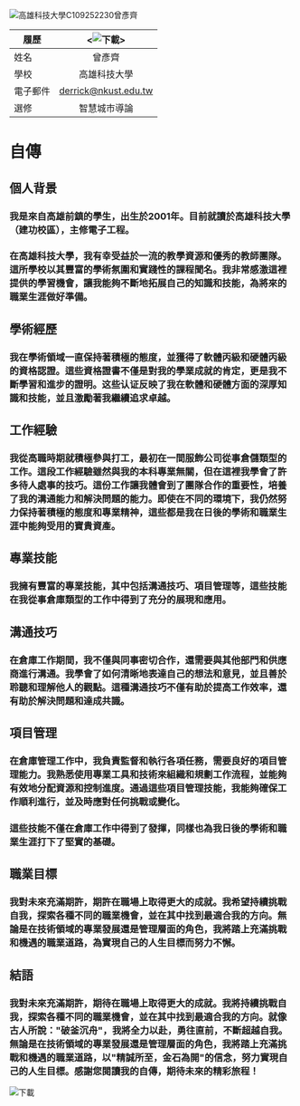 ![高雄科技大學C109252230曾彥齊](https://github.com/mapleasun/-/assets/161836653/6eeec606-357b-4376-8d4c-ef2a73ffb1c1)


|      履歷        |<![下載](https://github.com/mapleasun/-/assets/161836653/cf768cdd-16cf-42a6-9c5b-c707ec0b68b5)>|
| ---------------- |:-----------------------------:|
| 姓名             | 曾彥齊                  |
| 學校             | 高雄科技大學                  |
| 電子郵件         | derrick@nkust.edu.tw          |
| 選修             | 智慧城市導論                  |
# 自傳
## 個人背景
### 我是來自高雄前鎮的學生，出生於2001年。目前就讀於高雄科技大學（建功校區），主修電子工程。
### 在高雄科技大學，我有幸受益於一流的教學資源和優秀的教師團隊。這所學校以其豐富的學術氛圍和實踐性的課程聞名。我非常感激這裡提供的學習機會，讓我能夠不斷地拓展自己的知識和技能，為將來的職業生涯做好準備。

## 學術經歷
### 我在學術領域一直保持著積極的態度，並獲得了軟體丙級和硬體丙級的資格認證。這些資格證書不僅是對我的學業成就的肯定，更是我不斷學習和進步的證明。这些认证反映了我在軟體和硬體方面的深厚知識和技能，並且激勵著我繼續追求卓越。

## 工作經驗
### 我從高職時期就積極參與打工，最初在一間服飾公司從事倉儲類型的工作。這段工作經驗雖然與我的本科專業無關，但在這裡我學會了許多待人處事的技巧。這份工作讓我體會到了團隊合作的重要性，培養了我的溝通能力和解決問題的能力。即使在不同的環境下，我仍然努力保持著積極的態度和專業精神，這些都是我在日後的學術和職業生涯中能夠受用的寶貴資產。

## 專業技能
### 我擁有豐富的專業技能，其中包括溝通技巧、項目管理等，這些技能在我從事倉庫類型的工作中得到了充分的展現和應用。

## 溝通技巧
### 在倉庫工作期間，我不僅與同事密切合作，還需要與其他部門和供應商進行溝通。我學會了如何清晰地表達自己的想法和意見，並且善於聆聽和理解他人的觀點。這種溝通技巧不僅有助於提高工作效率，還有助於解決問題和達成共識。

## 項目管理
### 在倉庫管理工作中，我負責監督和執行各項任務，需要良好的項目管理能力。我熟悉使用專業工具和技術來組織和規劃工作流程，並能夠有效地分配資源和控制進度。通過這些項目管理技能，我能夠確保工作順利進行，並及時應對任何挑戰或變化。

### 這些技能不僅在倉庫工作中得到了發揮，同樣也為我日後的學術和職業生涯打下了堅實的基礎。

## 職業目標
### 我對未來充滿期許，期許在職場上取得更大的成就。我希望持續挑戰自我，探索各種不同的職業機會，並在其中找到最適合我的方向。無論是在技術領域的專業發展還是管理層面的角色，我將踏上充滿挑戰和機遇的職業道路，為實現自己的人生目標而努力不懈。

## 結語
### 我對未來充滿期許，期待在職場上取得更大的成就。我將持續挑戰自我，探索各種不同的職業機會，並在其中找到最適合我的方向。就像古人所說："破釜沉舟"，我將全力以赴，勇往直前，不斷超越自我。無論是在技術領域的專業發展還是管理層面的角色，我將踏上充滿挑戰和機遇的職業道路，以"精誠所至，金石為開"的信念，努力實現自己的人生目標。感謝您閱讀我的自傳，期待未來的精彩旅程！
![下載](https://github.com/mapleasun/-/assets/161836653/e3c402ad-1d84-4054-90c5-5f0f095e0e8e)
